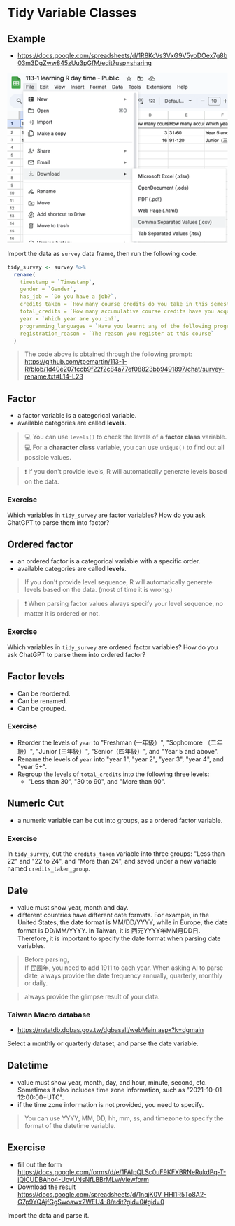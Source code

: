 # Tidy Variable Classes

## Example 

 - <https://docs.google.com/spreadsheets/d/1R8KcVs3VxG9V5yoDOex7g8b03m3DgZww845zUu3pGfM/edit?usp=sharing>

![](../img/2024-10-16-09-40-13.png)

Import the data as `survey` data frame, then run the following code.

```r
tidy_survey <- survey %>%
  rename(
    timestamp = `Timestamp`,
    gender = `Gender`,
    has_job = `Do you have a job?`,
    credits_taken = `How many course credits do you take in this semester?`,
    total_credits = `How many accumulative course credits have you acquired so far?`,
    year = `Which year are you in?`,
    programming_languages = `Have you learnt any of the following programming language(s)?`,
    registration_reason = `The reason you register at this course`
  )
```

> The code above is obtained through the following prompt:
> https://github.com/tpemartin/113-1-R/blob/1d40e207fccb9f22f2c84a77ef08823bb9491897/chat/survey-rename.txt#L14-L23


## Factor  

  - a factor variable is a categorical variable.
  - available categories are called **levels**.  
  
> :computer: You can use `levels()` to check the levels of a **factor class** variable.
> :computer: For a **character class** variable, you can use `unique()` to find out all possible values.

> :exclamation: If you don't provide levels, R will automatically generate levels based on the data.  

### Exercise

Which variables in `tidy_survey` are factor variables? How do you ask ChatGPT to parse them into factor?

  
## Ordered factor  

  - an ordered factor is a categorical variable with a specific order.  
  - available categories are called **levels**.  
  
> If you don't provide level sequence, R will automatically generate levels based on the data. (most of time it is wrong.)

> :exclamation: When parsing factor values always specify your level sequence, no matter it is ordered or not.

### Exercise

Which variables in `tidy_survey` are ordered factor variables? How do you ask ChatGPT to parse them into ordered factor?

## Factor levels

  - Can be reordered.  
  - Can be renamed.   
  - Can be grouped.  

### Exercise

  - Reorder the levels of `year` to "Freshman (一年級）", "Sophomore （二年級）", "Junior  (三年級）", "Senior（四年級）", and "Year 5 and above".
  - Rename the levels of `year` into "year 1", "year 2", "year 3", "year 4", and "year 5+".
  - Regroup the levels of  `total_credits` into the following three levels:  
    - "Less than 30", "30 to 90", and "More than 90".

## Numeric Cut
 
  - a numeric variable can be cut into groups, as a ordered factor variable.
  
### Exercise

In `tidy_survey`, cut the `credits_taken` variable into three groups: "Less than 22" and "22 to 24", and "More than 24", and saved under a new variable named `credits_taken_group`.

## Date

  - value must show year, month and day.   
  - different countries have different date formats. For example, in the United States, the date format is MM/DD/YYYY, while in Europe, the date format is DD/MM/YYYY. In Taiwan, it is 西元YYYY年MM月DD日. Therefore, it is important to specify the date format when parsing date variables. 

> Before parsing,  
> If 民國年, you need to add 1911 to each year.
> When asking AI to parse date, always provide the date frequency annually, quarterly, monthly or daily.

> always provide the glimpse result of your data.

### Taiwan Macro database

  - <https://nstatdb.dgbas.gov.tw/dgbasall/webMain.aspx?k=dgmain>

Select a monthly or quarterly dataset, and parse the date variable.

## Datetime 

  - value must show year, month, day, and hour, minute, second, etc. Sometimes it also includes time zone information, such as "2021-10-01 12:00:00+UTC".   
  - if the time zone information is not provided, you need to specify. 


> You can use YYYY, MM, DD, hh, mm, ss, and timezone to specify the format of the datetime variable.


## Exercise

  - fill out the form <https://docs.google.com/forms/d/e/1FAIpQLSc0uF9KFXBRNeRukdPq-T-jQiCUDBAho4-UoyUNsNfLBBrMLw/viewform>  
  - Download the result <https://docs.google.com/spreadsheets/d/1nqjK0V_HHl1R5To8A2-G7p9YQAjfGgSwoawx2WEU4-8/edit?gid=0#gid=0>  
  
Import the data and parse it.